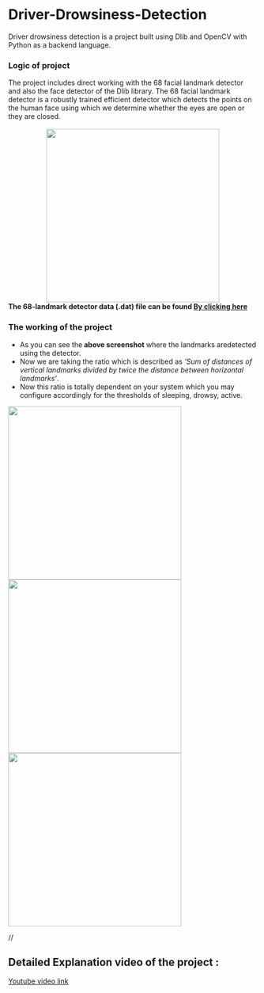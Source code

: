 # Driver-Drowsiness-Detection
Driver drowsiness detection is a project built using Dlib and OpenCV with Python as a backend language.
<h3>Logic of project</h3>
The project includes direct working with the 68 facial landmark detector and also the face detector of the Dlib library.
The 68 facial landmark detector is a robustly trained efficient detector which detects the points on the human face using which 
we determine whether the eyes are open or they are closed.</br></br>
<center><img src="https://raw.githubusercontent.com/infoaryan/Driver-Drowsiness-Detection/master/screenshots/landmarks.jpg" align="center" height="350"></center>
<b>The 68-landmark detector data (.dat) file can be found <a href="http://dlib.net/files/shape_predictor_68_face_landmarks.dat.bz2"> By clicking here</a></B>

<h3>The working of the project</h3>
<ul><li>As you can see the<b> above screenshot</b> where the landmarks aredetected using the detector.
<li>Now we are taking the ratio which is described as <i>'Sum of distances of vertical landmarks divided by twice the distance between horizontal landmarks'</i>.
<li>Now this ratio is totally dependent on your system which you may configure accordingly for the thresholds of sleeping, drowsy, active.</ul>
<p><img src="https://raw.githubusercontent.com/infoaryan/Driver-Drowsiness-Detection/master/screenshots/active.jpg" align="center" height="350">
<img src="https://raw.githubusercontent.com/infoaryan/Driver-Drowsiness-Detection/master/screenshots/drowsy.jpg" align="center" height="350">
<img src="https://raw.githubusercontent.com/infoaryan/Driver-Drowsiness-Detection/master/screenshots/sleepy.jpg" align="center" height="350">

//<h2>Detailed Explanation video of the project : </h2><a href="https://youtu.be/ksi42rwGyas">Youtube video link</a>
